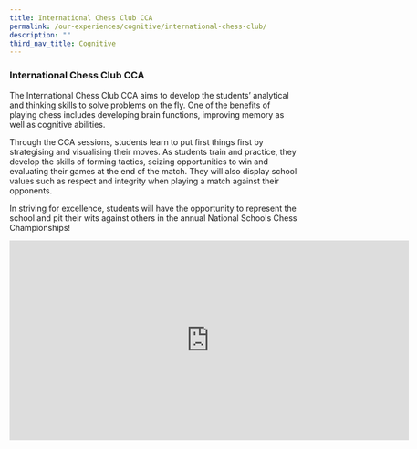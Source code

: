 ```yaml
---
title: International Chess Club CCA
permalink: /our-experiences/cognitive/international-chess-club/
description: ""
third_nav_title: Cognitive
---
```

### **International Chess Club CCA**
The International Chess Club CCA aims to develop the students’ analytical and thinking skills to solve problems on the fly. One of the benefits of playing chess includes developing brain functions, improving memory as well as cognitive abilities.

Through the CCA sessions, students learn to put first things first by strategising and visualising their moves. As students train and practice, they develop the skills of forming tactics, seizing opportunities to win and evaluating their games at the end of the match. They will also display school values such as respect and integrity when playing a match against their opponents. 

In striving for excellence, students will have the opportunity to represent the school and pit their wits against others in the annual National Schools Chess Championships!

<iframe width="700" height="350" src="https://www.youtube.com/embed/dYQry22sFEY" title="1. Chess Club CCA promo video" frameborder="0" allow="accelerometer; autoplay; clipboard-write; encrypted-media; gyroscope; picture-in-picture" allowfullscreen></iframe>

